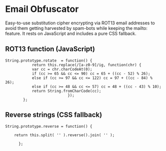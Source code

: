 # Email Obfuscator

Easy-to-use substitution cipher encrypting via ROT13 email addresses to avoid them getting harvested by spam-bots while keeping the mailto: feature. It rests on JavaScript and includes a pure CSS fallback.

## ROT13 function (JavaScript)

    String.prototype.rotate  = function() { 
                return this.replace(/[a-z0-9]/ig, function(chr) {
                var cc = chr.charCodeAt(0);
                if (cc >= 65 && cc <= 90) cc = 65 + ((cc - 52) % 26);
                else if (cc >= 97 && cc <= 122) cc = 97 + ((cc - 84) % 26);
                else if (cc >= 48 && cc <= 57) cc = 48 + ((cc - 43) % 10);
                return String.fromCharCode(cc);
                    			});
			};

## Reverse strings (CSS fallback)

    String.prototype.reverse = function() {

        return this.split( '' ).reverse().join( '' ); 
          
          };
